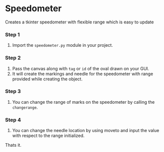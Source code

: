 # Speedometer
Creates a tkinter speedometer with flexible range which is easy to update

### Step 1
1. Import the ```speedometer.py``` module in your project.

### Step 2
1. Pass the canvas along with ```tag``` or ```id``` of the oval drawn on your GUI. 
2. It will create the markings and needle for the speedometer with range provided while creating the object.

### Step 3
1. You can change the range of marks on the speedometer by calling the ```changerange```.

### Step 4 
1. You can change the needle location by using moveto and input the value with respect to the range initialized.

Thats it.
